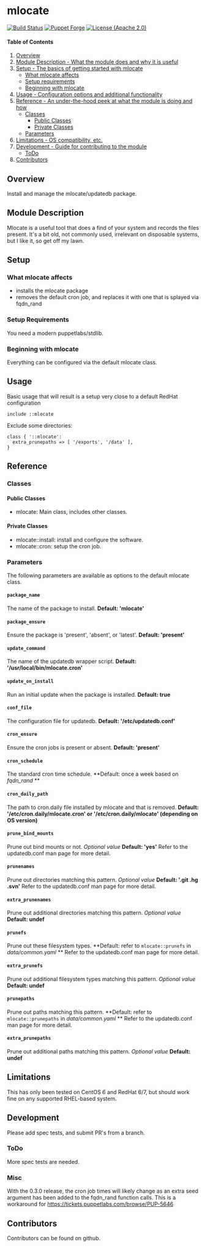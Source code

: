 # mlocate

[![Build Status](https://travis-ci.org/adamcrews/puppet-mlocate.svg)](https://travis-ci.org/adamcrews/puppet-mlocate)
[![Puppet Forge](http://img.shields.io/puppetforge/v/adamcrews/mlocate.svg)](http://forge.puppetlabs.com/adamcrews/mlocate)
[![License (Apache 2.0)](https://img.shields.io/badge/license-Apache-blue.svg)](https://opensource.org/licenses/Apache-2.0)

#### Table of Contents

1. [Overview](#overview)
2. [Module Description - What the module does and why it is useful](#module-description)
3. [Setup - The basics of getting started with mlocate](#setup)
    * [What mlocate affects](#what-mlocate-affects)
    * [Setup requirements](#setup-requirements)
    * [Beginning with mlocate](#beginning-with-mlocate)
4. [Usage - Configuration options and additional functionality](#usage)
5. [Reference - An under-the-hood peek at what the module is doing and how](#reference)
    * [Classes](#classes)
      * [Public Classes](#public-classes)
      * [Private Classes](#private-classes)
    * [Parameters](#parameters)
5. [Limitations - OS compatibility, etc.](#limitations)
6. [Development - Guide for contributing to the module](#development)
    * [ToDo](#todo)
7. [Contributors](#contributors)

## Overview
Install and manage the mlocate/updatedb package.

## Module Description

Mlocate is a useful tool that does a find of your system and records the files present.
It's a bit old, not commonly used, irrelevant on disposable systems, but I like it, so get off my lawn.

## Setup

### What mlocate affects

* installs the mlocate package
* removes the default cron job, and replaces it with one that is splayed via fqdn_rand

### Setup Requirements

You need a modern puppetlabs/stdlib.

### Beginning with mlocate

Everything can be configured via the default mlocate class.

## Usage

Basic usage that will result is a setup very close to a default RedHat configuration

```puppet
include ::mlocate
```

Exclude some directories:

```puppet
class { '::mlocate':
  extra_prunepaths => [ '/exports', '/data' ],
}
```

## Reference

### Classes

#### Public Classes

* mlocate: Main class, includes other classes.

#### Private Classes

* mlocate::install: install and configure the software.
* mlocate::cron: setup the cron job.

### Parameters

The following parameters are available as options to the default mlocate class.

#### `package_name`
The name of the package to install.
**Default: 'mlocate'**

#### `package_ensure`
Ensure the package is 'present', 'absent', or 'latest'.
**Default: 'present'**

#### `update_command`
The name of the updatedb wrapper script.
**Default: '/usr/local/bin/mlocate.cron'**

#### `update_on_install`
Run an initial update when the package is installed.
**Default: true**

#### `conf_file`
The configuration file for updatedb.
**Default: '/etc/updatedb.conf'**

#### `cron_ensure`
Ensure the cron jobs is present or absent.
**Default: 'present'**

#### `cron_schedule`
The standard cron time schedule.
**Default: once a week based on *fqdn_rand* **

#### `cron_daily_path`
The path to cron.daily file installed by mlocate and that is removed.
**Default: '/etc/cron.daily/mlocate.cron' or '/etc/cron.daily/mlocate' (depending on OS version)**

#### `prune_bind_mounts`
Prune out bind mounts or not.
*Optional value*
**Default: 'yes'**
Refer to the updatedb.conf man page for more detail.

#### `prunenames`
Prune out directories matching this pattern.
*Optional value*
**Default: '.git .hg .svn'**
Refer to the updatedb.conf man page for more detail.

#### `extra_prunenames`
Prune out additional directories matching this pattern.
*Optional value*
**Default: undef**

#### `prunefs`
Prune out these filesystem types.
**Default: refer to `mlocate::prunefs` in *data/common.yaml* **
Refer to the updatedb.conf man page for more detail.

#### `extra_prunefs`
Prune out additional filesystem types matching this pattern.
*Optional value*
**Default: undef**

#### `prunepaths`
Prune out paths matching this pattern.
**Default: refer to `mlocate::prunepaths` in *data/common.yaml* **
Refer to the updatedb.conf man page for more detail.

#### `extra_prunepaths`
Prune out additional paths matching this pattern.
*Optional value*
**Default: undef**

## Limitations

This has only been tested on CentOS 6 and RedHat 6/7, but should work fine on any supported RHEL-based system.

## Development

Please add spec tests, and submit PR's from a branch.

### ToDo

More spec tests are needed.

### Misc

With the 0.3.0 release, the cron job times will likely change as an extra seed argument has been added to the fqdn_rand function calls.  This is a workaround for https://tickets.puppetlabs.com/browse/PUP-5646

## Contributors

Contributors can be found on github.
